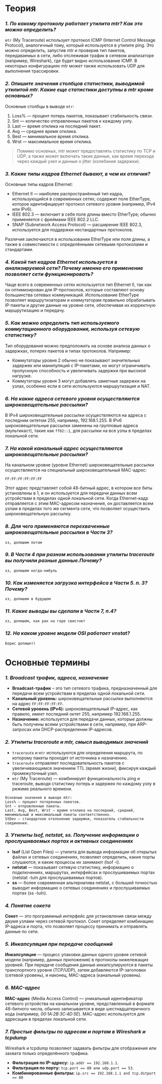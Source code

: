 # Теория


### *1. По какому протоколу работает утилита mtr? Как это можно определить?*

`mtr` (My Traceroute) использует протокол ICMP (Internet Control Message Protocol), аналогичный тому, который используется
в утилите ping. Это можно определить, запустив mtr и проверив тип пакетов, передаваемых в сети, либо отслеживая трафик в 
сетевом анализаторе (например, Wireshark), где будет видно использование ICMP. В некоторых конфигурациях mtr может также 
использовать UDP для выполнения трассировки.

### *2. Опишите значения столбцов статистики, выводимой утилитой mtr. Какие еще статистики доступны в mtr кроме основных?*

Основные столбцы в выводе `mtr`:

1. Loss% — процент потерь пакетов, показывает стабильность связи.
2. Snt — количество отправленных пакетов к каждому узлу.
3. Last — время отклика на последний пакет.
4. Avg — среднее время отклика.
5. Best — минимальное время отклика.
6. Wrst — максимальное время отклика.

> Помимо основных, mtr может предоставлять статистику по TCP и UDP, а также может включать такие данные, как время перехода 
через каждый узел и данные о jitter (колебания задержки).

### *3. Какие типы кадров Ethernet бывают, в чем их отличия?*

Основные типы кадров Ethernet:

- Ethernet II — наиболее распространённый тип кадра, использующийся в современных сетях; содержит поле EtherType, которое
                 идентифицирует протокол сетевого уровня (например, IPv4 или IPv6).
- IEEE 802.3 — включает в себя поле длины вместо EtherType; обычно применяется с фреймами IEEE 802.2 LLC.
- SNAP (Subnetwork Access Protocol) — расширение IEEE 802.3, используется для поддержки нестандартных протоколов.

Различия заключаются в использовании EtherType или поля длины, а также в совместимости с определёнными сетевыми протоколами 
и стандартами.

### *4. Какой тип кадров Ethernet используется в анализируемой сети? Почему именно его применение позволяет сети функционировать?*

Чаще всего в современных сетях используется тип Ethernet II, так как он оптимизирован для IP-протоколов, которые составляют 
основу большинства сетевых коммуникаций. Использование EtherType позволяет маршрутизаторам и коммутаторам правильно 
обрабатывать IP-пакеты и другие данные на уровне сети, обеспечивая их корректную маршрутизацию и передачу.


### *5. Как можно определить тип используемого коммутационного оборудования, используя сетевую статистику?*

Тип оборудования можно предположить на основе анализа данных о задержках, потерях пакетов и типах протоколов. Например:

- Коммутаторы уровня 2 обычно не показывают значительных задержек или манипуляций с IP-пакетами, но могут ограничивать пропускную способность и увеличивать задержки при высокой нагрузке.
- Коммутаторы уровня 3 могут добавлять заметные задержки на узлах, особенно если в сети используются маршрутизация и NAT.

### *6. На какие адреса сетевого уровня осуществляются широковещательные рассылки?*

В IPv4 широковещательные рассылки осуществляются на адреса с последним октетом 255, например, 192.168.1.255. В IPv6 
широковещательные рассылки заменены на групповые адреса (мультикаст), такие как `ff02::1`, для рассылки на все узлы в 
пределах локальной сети.


### *7. На какой канальный адрес осуществляются широковещательные рассылки?*
На канальном уровне (уровне Ethernet) широковещательные рассылки осуществляются на специальный широковещательный MAC-адрес:
```
FF:FF:FF:FF:FF:FF
```
Этот адрес представляет собой 48-битный адрес, в котором все биты установлены в 1, и он используется для передачи данных 
всем устройствам в пределах одной локальной сети. Когда Ethernet-кадр отправляется с этим MAC-адресом назначения, он доставляется 
всем узлам в пределах того же сегмента сети, что позволяет осуществить широковещательную рассылку.


### *8. Для чего применяются перехваченные широковещательные рассылки в Части 3?*
```хз, допишем потом```
### *9. В Части 4 при разном использовании утилиты traceroute вы получили разные данные.Почему?*
```хз, допишем когда-нибуль```
### *10. Как изменяется загрузка интерфейса в Части 5. п. 3? Почему?*
```хз, допишем в будущем```
### *11. Какие выводы вы сделали в Части 7, п.4?*
```хз, допишем, как рак на горе свистнет```
### *12. На каком уровне модели OSI работает vnstat?*
```Борис допишет)```


# Основные термины


### *1. Broadcast трафик, адреса, назначение*

- __Broadcast-трафик__ – это тип сетевого трафика, предназначенный для передачи всем устройствам в пределах одной локальной сети.
- __Канальный уровень:__ широковещательные рассылки выполняются на адрес `FF:FF:FF:FF:FF`.
- __Сетевой уровень (IPv4):__ широковещательный IP-адрес, как правило, имеет последний октет 255, например 192.168.1.255.
- __Назначение:__ используется для передачи данных, которые должны быть получены всеми устройствами в сети, например, при ARP-запросах или DHCP-распределении IP-адресов.

### *2. Утилиты traceroute и mtr, смысл выводимых значений*

- `traceroute` и `mtr` используются для определения маршрута, по которому пакеты проходят от источника к назначению.
- `traceroute` отправляет последовательность пакетов с увеличивающимся значением TTL (время жизни), фиксируя каждый промежуточный узел.
- `mtr` (My Traceroute) — комбинирует функциональность ping и traceroute, выводя статистику потерь и задержек по каждому узлу в режиме реального времени.
```
Основные значения в выводе mtr:
Loss% — процент потерянных пакетов.
Snt — отправленные пакеты.
Last, Avg, Best, Wrst — время отклика на последний, средний, минимальный и максимальный пакеты соответственно.
StDev — стандартное отклонение задержки, показатель стабильности соединения.
```

### *3. Утилиты lsof, netstat, ss. Получение информации о прослушиваемых портах и активных соединениях*

- __lsof__ (List Open Files) — утилита для вывода информации об открытых файлах и сетевых соединениях, позволяет определить, какие порты слушаются, и какие процессы их занимают (lsof -i).
- __netstat__ — показывает сетевую статистику, информацию о подключениях, маршрутах, интерфейсах и прослушиваемых портах (netstat -tuln для прослушиваемых портов).
- __ss__ — более современная альтернатива netstat, с большей точностью выводит информацию о сетевых соединениях и прослушиваемых портах (ss -tuln).

### *4. Понятие сокета*

__Сокет__ — это программный интерфейс для установления связи между двумя узлами через сетевой протокол. Сокет определяет 
комбинацию IP-адреса и порта, что позволяет процессу принимать и отправлять данные по сети.

### *5. Инкапсуляция при передаче сообщений*

__Инкапсуляция__ — процесс упаковки данных одного уровня сетевой модели (например, данных приложения) в протоколы нижележащих уровней. 
При передаче сообщения данные инкапсулируются в пакеты транспортного уровня (TCP/UDP), затем добавляются IP-заголовки (сетевой уровень), 
и наконец, MAC-адреса (канальный уровень).

### *6. MAC-адрес*

__MAC-адрес__ (Media Access Control) — уникальный идентификатор сетевого устройства на канальном уровне, представленный в 
формате 48-битного числа, обычно записывается в виде шестнадцатеричного кода (например, _00:1A:2B:3C:4D:5E_). MAC-адрес используется для адресации в пределах локальной сети.


### *7. Простые фильтры по адресам и портам в __Wireshark__ и __tcpdump__*

Wireshark и tcpdump позволяют задавать фильтры для отображения или захвата только определённого трафика.
- __Фильтрация по IP-адресу:__ `ip.addr == 192.168.1.1`.
- __Фильтрация по порту:__ `tcp.port == 80 или udp.port == 53`.
- __Комбинированные фильтры:__ `ip.src == 192.168.1.1 and tcp.dstport == 80`

